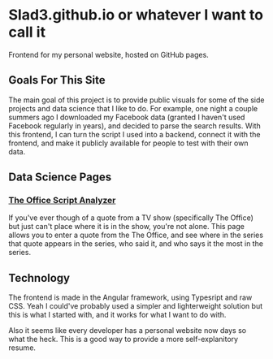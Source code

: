 # Slad3.github.io or whatever I want to call it

Frontend for my personal website, hosted on GitHub pages.

## Goals For This Site

The main goal of this project is to provide public visuals for some of the side projects and data science that I like to do. For example, one night a couple summers ago I downloaded my Facebook data (granted I haven't used Facebook regularly in years), and decided to parse the search results. With this frontend, I can turn the script I used into a backend, connect it with the frontend, and make it publicly available for people to test with their own data.


## Data Science Pages


### [The Office Script Analyzer](https://benbarcaskey.com/TheOffice)

If you've ever though of a quote from a TV show (specifically The Office) but just can't place where it is in the show, you're not alone. This page allows you to enter a quote from the The Office, and see where in the series that quote appears in the series, who said it, and who says it the most in the series.


<!-- ### Social Media Analyzers

The Social media analyzer allows a user to upload their user data, and recieve back results about the data that their social media sites collects.

All social media analysis pages have message analysis

- Message Analysis: \
With only the timestamps and type of content (aka not reading texts, that's creepy), you can analyze a lot about a conversation such as response time, double texting, sheer amount of messages per person, average messages per day, times per weekday, times per specific hour etc.

#### **[Facebook Analyzer](https://benbarcaskey.com/Facebook)**

- Search History:\
	Basic analysis on how many times you searched a query, and when you searched the most. It also pulls your top two most popular seraches, and graphs them on a cumulative timeline.

#### **[Instagram Analyzer](https://benbarcaskey.com/Instagram)**

- Account History:\
	This just diplays an easy to read table of the history of the devices your account was logged into. This includes the IP Address, timestamp, client type, and device ID. -->


## Technology

The frontend is made in the Angular framework, using Typesript and raw CSS. Yeah I could've probably used a simpler and lighterweight solution but this is what I started with, and it works for what I want to do with.



Also it seems like every developer has a personal website now days so what the heck. This is a good way to provide a more self-explanitory resume.

